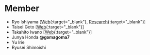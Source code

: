 # Member
- Ryo Ishiyama [[Web](https://ishiyeahman.github.io/){:target="_blank"}, [Research](https://sites.google.com/human.ait.kyushu-u.ac.jp/ishiyama){:target="_blank"}]
- Taisei Goto [[Web](https://gototaisei.ochakumi.com/){:target="_blank"}]
- Takahito Iwano [[Web](https://www.sora44023.com/){:target="_blank"}]
- Junya Honda **@gomagoma7**
- Yu Irie
- Ryusei Shimoishi